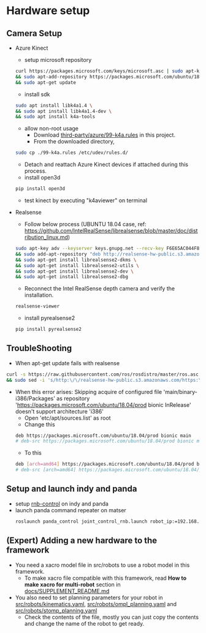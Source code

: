 # Hardware setup
## Camera Setup
* Azure Kinect  
  * setup microsoft repository  
  ```bash
  curl https://packages.microsoft.com/keys/microsoft.asc | sudo apt-key add - \
  && sudo apt-add-repository https://packages.microsoft.com/ubuntu/18.04/prod \
  && sudo apt-get update  
  ```
  * install sdk  
  ```bash
  sudo apt install libk4a1.4 \
  && sudo apt install libk4a1.4-dev \
  && sudo apt install k4a-tools  
  ```
  * allow non-root usage  
    - Download [third-party/azure/99-k4a.rules](../third-party/azure/99-k4a.rules) in this project.  
    - From the downloaded directory,  
  ```bash
  sudo cp ./99-k4a.rules /etc/udev/rules.d/  
  ```
  * Detach and reattach Azure Kinect devices if attached during this process.  
  * install open3d  
  ```bash
  pip install open3d  
  ```
  * test kinect by executing "k4aviewer" on terminal  
  
* Realsense
  * Follow below process (UBUNTU 18.04 case, ref: https://github.com/IntelRealSense/librealsense/blob/master/doc/distribution_linux.md)
  ```bash
  sudo apt-key adv --keyserver keys.gnupg.net --recv-key F6E65AC044F831AC80A06380C8B3A55A6F3EFCDE || sudo apt-key adv --keyserver hkp://keyserver.ubuntu.com:80 --recv-key F6E65AC044F831AC80A06380C8B3A55A6F3EFCDE \
  && sudo add-apt-repository "deb http://realsense-hw-public.s3.amazonaws.com/Debian/apt-repo bionic main" -u \
  && sudo apt-get install librealsense2-dkms \
  && sudo apt-get install librealsense2-utils \
  && sudo apt-get install librealsense2-dev \
  && sudo apt-get install librealsense2-dbg
  ```
  * Reconnect the Intel RealSense depth camera and verify the installation.
  ```bash
  realsense-viewer
  ```
  * install pyrealsense2  
  ```bash
  pip install pyrealsense2  
  ```
  
## TroubleShooting
* When apt-get update fails with realsense
```bash
curl -s https://raw.githubusercontent.com/ros/rosdistro/master/ros.asc | sudo apt-key add - \
&& sudo sed -i 's/http:\/\/realsense-hw-public.s3.amazonaws.com/https:\/\/librealsense.intel.com/' /etc/apt/sources.list
```
* When this error arises: Skipping acquire of configured file 'main/binary-i386/Packages' as repository 'https://packages.microsoft.com/ubuntu/18.04/prod bionic InRelease' doesn't support architecture 'i386'
  * Open 'etc/apt/sources.list' as root
  * Change this
  ```bash
  deb https://packages.microsoft.com/ubuntu/18.04/prod bionic main
  # deb-src https://packages.microsoft.com/ubuntu/18.04/prod bionic main
  ```
  * To this
  ```bash
  deb [arch=amd64] https://packages.microsoft.com/ubuntu/18.04/prod bionic main
  # deb-src [arch=amd64] https://packages.microsoft.com/ubuntu/18.04/prod bionic main
  ```

  
## Setup and launch indy and panda
* setup [rnb-control](https://github.com/rnb-disinfection/rnb-control) on indy and panda
* launch panda command repeater on matser  
  ```bash
  roslaunch panda_control joint_control_rnb.launch robot_ip:=192.168.0.13 load_gripper:=false
  ```

## (Expert) Adding a new hardware to the framework
* You need a xacro model file in src/robots to use a robot model in this framework.
    * To make xacro file compatible with this framework, read **How to make xacro for multi-robot** section in [docs/SUPPLEMENT_README.md](../docs/SUPPLEMENT_README.md)
* You also need to set planning parameters for your robot in [src/robots/kinematics.yaml](../src/robots/kinematics.yaml]), [src/robots/ompl_planning.yaml](../src/robots/ompl_planning.yaml) and [src/robots/stomp_planning.yaml](../src/robots/stomp_planning.yaml])
    * Check the contents of the file, mostly you can just copy the contents and change the name of the robot to get ready.

